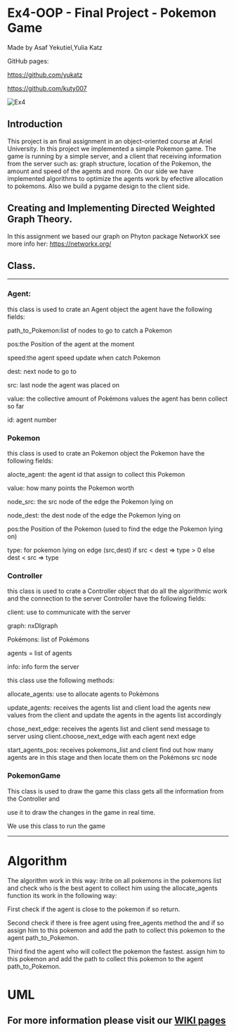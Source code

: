 # Ex4-OOP - Final Project - Pokemon Game

Made by Asaf Yekutiel,Yulia Katz

GitHub pages:

https://github.com/yukatz

https://github.com/kuty007

![Ex4](https://user-images.githubusercontent.com/92925727/148643445-b552ead0-e767-45b7-887a-37255081cf26.png)

## Introduction

This project is an final assignment in an object-oriented course at Ariel University. In this project we implemented a
simple Pokemon game. The game is running by a simple server, and a client that receiving information from the server
such as: graph structure, location of the Pokemon, the amount and speed of the agents and more. On our side we have
implemented algorithms to optimize the agents work by efective allocation to pokemons. Also we build a pygame design to
the client side.

## Creating and Implementing Directed Weighted Graph Theory.

In this assignment we based our graph on Phyton package NetworkX see more info her: https://networkx.org/

## Class.

---------

### Agent:

this class is used to crate an Agent object the agent have the following fields:

path_to_Pokemon:list of nodes to go to catch a Pokemon

pos:the Position of the agent at the moment

speed:the agent speed update when catch Pokemon

dest: next node to go to

src: last node the agent was placed on

value:  the collective amount of Pokémons values the agent has benn collect so far

id: agent number

### Pokemon

this class is used to crate an Pokemon object the Pokemon have the following fields:

alocte_agent: the agent id that assign to collect this Pokemon

value: how many points the Pokemon worth

node_src: the src node of the edge the Pokemon lying on

node_dest: the dest node of the edge the Pokemon lying on

pos:the Position of the Pokemon (used to find the edge the Pokemon lying on)

type: for pokemon lying on edge (src,dest) if src < dest => type > 0 else dest < src => type

### Controller

this class is used to crate a Controller object that do all the algorithmic work and the connection to the server
Controller have the following fields:

client: use to communicate with the server

graph: nxDIgraph

Pokémons: list of Pokémons

agents = list of agents

info: info form the server

this class use the following methods:

allocate_agents: use to allocate agents to Pokémons

update_agents: receives the agents list and client load the agents new values from the client and update the agents in
the agents list accordingly

chose_next_edge: receives the agents list and client send message to server using client.choose_next_edge with each
agent next edge

start_agents_pos: receives pokemons_list and client find out how many agents are in this stage and then locate them on
the Pokémons src node

### PokemonGame

This class is used to draw the game this class gets all the information from the Controller and

use it to draw the changes in the game in real time.

We use this class to run the game

---------

# Algorithm
The algorithm work in this way:
itrite on all pokemons in the pokemons list
and check who is the best agent to collect him using the allocate_agents function
its work in the following way:

First check if the agent is close to the pokemon if so return.

Second check if there is free agent using free_agents method the and if so assign him to this pokemon and add the path to collect
this pokemon to the agent path_to_Pokemon.

Third find the agent who will collect the pokemon the fastest.
assign him to this pokemon and add the path to collect this pokemon to the agent path_to_Pokemon.




# UML

## For more information please visit our [WIKI pages](../../wiki)


